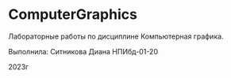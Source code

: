 # ComputerGraphics
Лабораторные работы по дисциплине Компьютерная графика.  

Выполнила: Ситникова Диана НПИбд-01-20  

2023г
